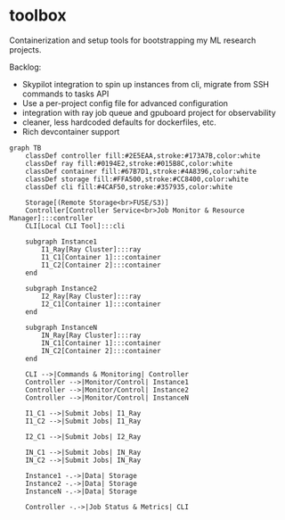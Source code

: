 # toolbox

Containerization and setup tools for bootstrapping my ML research projects.

Backlog:

- Skypilot integration to spin up instances from cli, migrate from SSH commands to tasks API
- Use a per-project config file for advanced configuration
- integration with ray job queue and gpuboard project for observability
- cleaner, less hardcoded defaults for dockerfiles, etc.
- Rich devcontainer support

```mermaid
graph TB
    classDef controller fill:#2E5EAA,stroke:#173A7B,color:white
    classDef ray fill:#0194E2,stroke:#015B8C,color:white
    classDef container fill:#67B7D1,stroke:#4A8396,color:white
    classDef storage fill:#FFA500,stroke:#CC8400,color:white
    classDef cli fill:#4CAF50,stroke:#357935,color:white

    Storage[(Remote Storage<br>FUSE/S3)]
    Controller[Controller Service<br>Job Monitor & Resource Manager]:::controller
    CLI[Local CLI Tool]:::cli

    subgraph Instance1
        I1_Ray[Ray Cluster]:::ray
        I1_C1[Container 1]:::container
        I1_C2[Container 2]:::container
    end

    subgraph Instance2
        I2_Ray[Ray Cluster]:::ray
        I2_C1[Container 1]:::container
    end

    subgraph InstanceN
        IN_Ray[Ray Cluster]:::ray
        IN_C1[Container 1]:::container
        IN_C2[Container 2]:::container
    end

    CLI -->|Commands & Monitoring| Controller
    Controller -->|Monitor/Control| Instance1
    Controller -->|Monitor/Control| Instance2
    Controller -->|Monitor/Control| InstanceN

    I1_C1 -->|Submit Jobs| I1_Ray
    I1_C2 -->|Submit Jobs| I1_Ray

    I2_C1 -->|Submit Jobs| I2_Ray

    IN_C1 -->|Submit Jobs| IN_Ray
    IN_C2 -->|Submit Jobs| IN_Ray

    Instance1 -.->|Data| Storage
    Instance2 -.->|Data| Storage
    InstanceN -.->|Data| Storage

    Controller -.->|Job Status & Metrics| CLI
```
